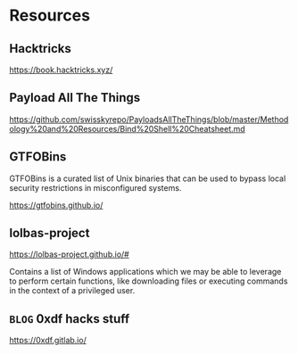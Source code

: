 # Resources

## Hacktricks

https://book.hacktricks.xyz/

## Payload All The Things

https://github.com/swisskyrepo/PayloadsAllTheThings/blob/master/Methodology%20and%20Resources/Bind%20Shell%20Cheatsheet.md

## GTFOBins

GTFOBins is a curated list of Unix binaries that can be used to bypass local security restrictions in misconfigured systems.

https://gtfobins.github.io/

## lolbas-project

https://lolbas-project.github.io/#

Contains a list of Windows applications which we may be able to leverage to perform certain functions, like downloading files or executing commands in the context of a privileged user.

## `BLOG` 0xdf hacks stuff

https://0xdf.gitlab.io/ 